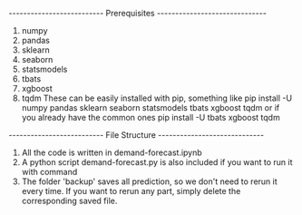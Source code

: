 -------------------------- Prerequisites ------------------------------
1. numpy
2. pandas
3. sklearn
4. seaborn
5. statsmodels
6. tbats
7. xgboost
8. tqdm
These can be easily installed with pip, something like
    pip install -U numpy pandas sklearn seaborn statsmodels tbats xgboost tqdm
or if you already have the common ones
    pip install -U tbats xgboost tqdm



-------------------------- File Structure -----------------------------
1. All the code is written in demand-forecast.ipynb
2. A python script demand-forecast.py is also included if you want to run it with command
3. The folder 'backup' saves all prediction, so we don't need to rerun it every time.
   If you want to rerun any part, simply delete the corresponding saved file.